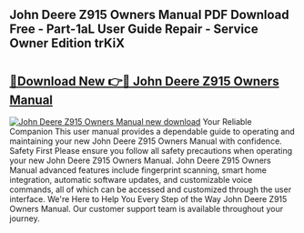 ## John Deere Z915 Owners Manual PDF Download Free - Part-1aL User Guide Repair - Service Owner Edition trKiX

# <h2><a href="http://bc95174.oget.top/?id=John+Deere+Z915+Owners+Manual">🔗Download New 👉🔴 John Deere Z915 Owners Manual</a></h2>

[![John Deere Z915 Owners Manual new download](https://i.imgur.com/5g1atiW.png)](http://bc95174.oget.top/?id=John+Deere+Z915+Owners+Manual)
Your Reliable Companion This user manual provides a dependable guide to operating and maintaining your new John Deere Z915 Owners Manual with confidence. Safety First Please ensure you follow all safety precautions when operating your new John Deere Z915 Owners Manual. John Deere Z915 Owners Manual advanced features include fingerprint scanning, smart home integration, automatic software updates, and customizable voice commands, all of which can be accessed and customized through the user interface. We're Here to Help You Every Step of the Way John Deere Z915 Owners Manual. Our customer support team is available throughout your journey.
